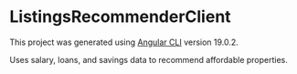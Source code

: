 # ListingsRecommenderClient

This project was generated using [Angular CLI](https://github.com/angular/angular-cli) version 19.0.2.

Uses salary, loans, and savings data to recommend affordable properties.
